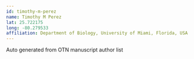 ```yaml
---
id: timothy-m-perez
name: Timothy M Perez
lat: 25.722175
long: -80.279533
affiliation: Department of Biology, University of Miami, Florida, USA
---
```


Auto generated from OTN manuscript author list
